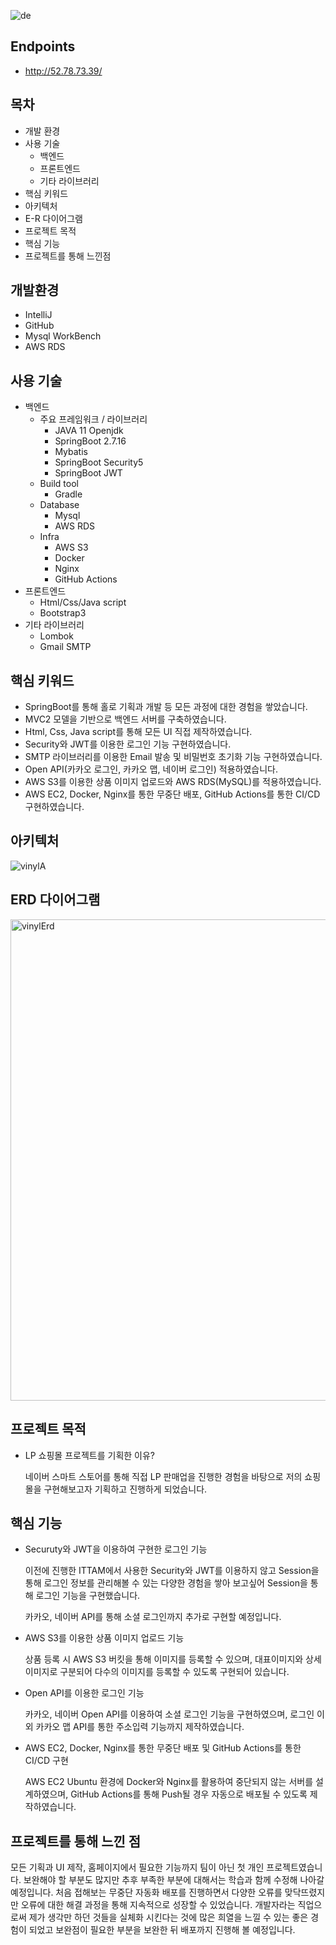 ![de](https://github.com/chanani/vinylproject/assets/130114269/3e0674dd-2eb0-4a3b-9f6b-2a4599192d6c)


## Endpoints

- http://52.78.73.39/

## 목차

- 개발 환경
- 사용 기술
    - 백엔드
    - 프론트엔드
    - 기타 라이브러리
- 핵심 키워드
- 아키텍처
- E-R 다이어그램
- 프로젝트 목적
- 핵심 기능
- 프로젝트를 통해 느낀점



## 개발환경

- IntelliJ
- GitHub
- Mysql WorkBench
- AWS RDS



## 사용 기술

- 백엔드
    - 주요 프레임워크 / 라이브러리
        - JAVA 11 Openjdk
        - SpringBoot 2.7.16
        - Mybatis
        - SpringBoot Security5
        - SpringBoot JWT
    - Build tool
        - Gradle
    - Database
        - Mysql
        - AWS RDS
    - Infra
        - AWS S3 
        - Docker
        - Nginx
        - GitHub Actions
- 프론트엔드
    - Html/Css/Java script
    - Bootstrap3
- 기타 라이브러리
    - Lombok
    - Gmail SMTP



## 핵심 키워드

- SpringBoot를 통해 홀로 기획과 개발 등 모든 과정에 대한 경험을 쌓았습니다.
- MVC2 모델을 기반으로 백엔드 서버를 구축하였습니다.
- Html, Css, Java script를 통해 모든 UI 직접 제작하였습니다.
- Security와 JWT를 이용한 로그인 기능 구현하였습니다.
- SMTP 라이브러리를 이용한 Email 발송 및 비밀번호 초기화 기능 구현하였습니다.
- Open API(카카오 로그인, 카카오 맵, 네이버 로그인) 적용하였습니다.
- AWS S3를 이용한 상품 이미지 업로드와 AWS RDS(MySQL)를 적용하였습니다.
- AWS EC2, Docker, Nginx를 통한 무중단 배포, GitHub Actions를 통한 CI/CD 구현하였습니다.


## 아키텍처

![vinylA](https://github.com/chanani/vinylproject/assets/130114269/e0321088-eb30-40bc-92ce-876dcdeec3d1)



## ERD 다이어그램

<img width="770" alt="vinylErd" src="https://github.com/chanani/vinylproject/assets/130114269/23eb00a9-8818-467d-a83c-63ead9d101c9">



## 프로젝트 목적

- LP 쇼핑몰 프로젝트를 기획한 이유?
    
    네이버 스마트 스토어를 통해 직접 LP 판매업을 진행한 경험을 바탕으로 저의 쇼핑몰을 구현해보고자 기획하고 진행하게 되었습니다.
    



## 핵심 기능

- Securuty와 JWT을 이용하여 구현한 로그인 기능
    
    이전에 진행한 ITTAM에서 사용한 Security와 JWT를 이용하지 않고 Session을 통해 로그인 정보를 관리해볼 수 있는 다양한 경험을 쌓아 보고싶어 Session을 통해 로그인 기능을 구현했습니다. 
    
    카카오, 네이버 API를 통해 소셜 로그인까지 추가로 구현할 예정입니다.
  
    
- AWS S3를 이용한 상품 이미지 업로드 기능

    상품 등록 시 AWS S3 버킷을 통해 이미지를 등록할 수 있으며, 대표이미지와 상세이미지로 구분되어 다수의 이미지를 등록할 수 있도록 구현되어 있습니다.
    

- Open API를 이용한 로그인 기능
    
    카카오, 네이버 Open API를 이용하여 소셜 로그인 기능을 구현하였으며, 로그인 이외 카카오 맵 API를 통한 주소입력 기능까지 제작하였습니다.


- AWS EC2, Docker, Nginx를 통한 무중단 배포 및 GitHub Actions를 통한 CI/CD 구현

    AWS EC2 Ubuntu 환경에 Docker와 Nginx를 활용하여 중단되지 않는 서버를 설계하였으며, GitHub Actions를 통해 Push될 경우 자동으로 배포될 수 있도록 제작하였습니다.


    
## 프로젝트를 통해 느낀 점

모든 기획과 UI 제작, 홈페이지에서 필요한 기능까지 팀이 아닌 첫 개인 프로젝트였습니다. 
보완해야 할 부분도 많지만 추후 부족한 부분에 대해서는 학습과 함께 수정해 나아갈 예정입니다.
처음 접해보는 무중단 자동화 배포를 진행하면서 다양한 오류를 맞닥뜨렸지만 오류에 대한 해결 과정을 통해 지속적으로 성장할 수 있었습니다.
개발자라는 직업으로써 제가 생각만 하던 것들을 실체화 시킨다는 것에 많은 희열을 느낄 수 있는 좋은 경험이 되었고 보완점이 필요한 부분을 보완한 뒤 배포까지 진행해 볼 예정입니다.

